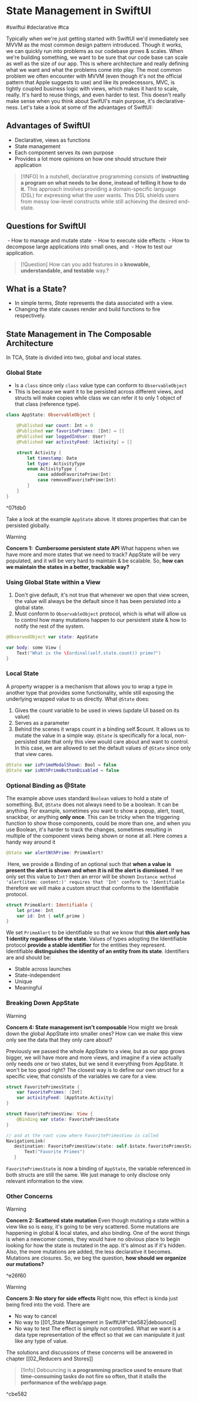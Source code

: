 # State Management in SwiftUI
#swiftui #declarative #tca

Typically when we're just getting started with SwiftUI we'd immediately see MVVM as the most common design pattern introduced. Though it works, we can quickly run into problems as our codebase grows & scales. When we're building something, we want to be sure that our code base can scale as well as the size of our app. This is where architecture and really defining what we want and what the problems come into play.
The most common problem we often encounter with MVVM (even though it's not the official pattern that Apple suggests to use) and like its predecessors, MVC, is tightly coupled business logic with views, which makes it hard to scale, really. It's hard to reuse things, and even harder to test. This doesn't really make sense when you think about SwifUI's main purpose, it's declarative-ness.
Let's take a look at some of the advantages of SwiftUI:
## Advantages of SwiftUI
- Declarative, views as functions
- State management
- Each component serves its own purpose
- Provides a lot more opinions on how one should structure their application

> [!INFO]
> In a nutshell, declarative programming consists of **instructing a program on what needs to be done, instead of telling it how to do it.** This approach involves providing a domain-specific language (DSL) for expressing what the user wants. This DSL shields users from messy low-level constructs while still achieving the desired end-state.
## Questions for SwiftUI
 - How to manage and mutate state
 - How to execute side effects
 - How to decompose large applications into small ones, and
 - How to test our application.

> [!Question]
> How can you add features in a **knowable, understandable, and testable** way.?
## What is a State?
- In simple terms, _State_ represents the data associated with a view.
- Changing the state causes render and build functions to fire respectively.
## State Management in The Composable Architecture
In TCA, State is divided into two, global and local states.
### Global State
- Is a `class` since only `class` value type can conform to `ObservableObject`
- This is because we want it to be persisted across different views, and structs will make copies while class we can refer it to only 1 object of that class (reference type).
```swift
class AppState: ObservableObject {

    @Published var count: Int = 0
    @Published var favoritePrimes: [Int] = []
    @Published var loggedInUser: User?
    @Published var activityFeed: [Activity] = []

    struct Activity {
        let timestamp: Date
        let type: ActivityType
        enum ActivityType {
            case addedFavoritePrime(Int)
            case removedFavoritePrime(Int)
        }
    }
}
```

^07fdb0

Take a look at the example `AppState` above. It stores properties that can be persisted globally. 
>[!Warning]
>**Concern 1:  Cumbersome persistent state API** 
>What happens when we have more and more states that we need to track? AppState will be very populated, and it will be very hard to maintain & be scalable. 
>So, **how can we maintain the states in a better, trackable way?**

### Using Global State within a View
1. Don't give default, it's not true that whenever we open that view screen, the value will always be the default since it has been persisted into a global state.
2. Must conform to `ObservableObject` protocol, which is what will allow us to control how many mutations happen to our persistent state & how to notify the rest of the system.

```swift
@ObservedObject var state: AppState

var body: some View {
	Text("What is the \(ordinal(self.state.count)) prime?")
}
```

### Local State
A property wrapper is a mechanism that allows you to wrap a type in another type that provides some functionality, while still exposing the underlying wrapped value to us directly. What `@State` does:
1. Gives the count variable to be used in views (update UI based on its value)
2. Serves as a parameter
3. Behind the scenes it wraps count in a binding self.$count. It allows us to mutate the value in a simple way.
`@State` is specifically for a local, non-persisted state that only this view would care about and want to control. In this case, we are allowed to set the default values of `@State` since only that view cares.

```swift
@State var isPrimeModalShown: Bool = false
@State var isNthPrimeButtonDisabled = false
```

### Optional Binding as @State 
The example above uses standard `Boolean` values to hold a state of something. But, `@State` does not always need to be a boolean. It can be anything. For example, sometimes you want to show a popup, alert, toast, snackbar, or anything **only once**. This can be tricky when the triggering function to show those components, could be more than one, and when you use Boolean, it's harder to track the changes, sometimes resulting in multiple of the component views being shown or none at all. Here comes a handy way around it

```swift
@State var alertNthPrime: PrimeAlert?
```

 Here, we provide a Binding of an optional such that **when a value is present the alert is shown and when it is nil the alert is dismissed**. If we only set this value to `Int?` then an error will be shown `Instance method 'alert(item: content:)' requires that 'Int' conform to 'Identifiable` therefore we will make a custom struct that conforms to the Identifiable protocol.
 
```swift
struct PrimeAlert: Identifiable {
	let prime: Int
	var id: Int { self.prime }
}
```

We set `PrimeAlert` to be identifiable so that we know that **this alert only has 1 identity regardless of the state**. Values of types adopting the Identifiable protocol **provide a stable identifier** for the entities they represent. Identifiable **distinguishes the identity of an entity from its state**. Identifiers are and should be:
 - Stable across launches
 - State-independent
 - Unique
 - Meaningful

### Breaking Down AppState
> [!WARNING]
> **Concern 4: State management isn't composable**
> How might we break down the global AppState into smaller ones? 
> How can we make this view only see the data that they only care about?

Previously we passed the whole AppState to a view, but as our app grows bigger, we will have more and more views, and imagine if a view actually only needs one or two states, but we send it everything from AppState. It won't be too good right? 
The closest way is to define our own struct for a specific view, that consists of the variables we care for a view.

```swift
struct FavoritePrimesState {
    var favoritePrimes: [Int]
    var activityFeed: [AppState.Activity]
}

struct FavoritePrimesView: View {
	@Binding var state: FavoritePrimesState
}

// and at the root view where FavoritePrimesView is called
NavigationLink(
   destination: FavoritePrimesView(state: self.$state.favoritePrimesState)) {
	   Text("Favorite Primes")
   }
```

`FavoritePrimesState` is now a binding of `AppState`, the variable referenced in both structs are still the same. We just manage to only disclose only relevant information to the view.

### Other Concerns

> [!WARNING]
> **Concern 2: Scattered state mutation**
> Even though mutating a state within a view like so is easy, it's going to be very scattered. Some mutations are happening in global & local states, and also binding. 
> One of the worst things is when a newcomer comes, they would have no obvious place to begin looking for how the state is mutated in the app. It's almost as if it's hidden.
> Also, the more mutations are added, the less declarative it becomes. Mutations are closures.
> So, we beg the question, **how should we organize our mutations?**

^e26f60

>[!WARNING]
>**Concern 3: No story for side effects**
>Right now, this effect is kinda just being fired into the void. There are
>- No way to cancel
>- No way to [[01_State Management in SwiftUI#^cbe582|debounce]]
>- No way to test
>The effect is simply not controlled. What we want is a data type representation of the effect so that we can manipulate it just like any type of value.

The solutions and discussions of these concerns will be answered in chapter [[02_Reducers and Stores]]
> [!Info]
> Debouncing is **a programming practice used to ensure that time-consuming tasks do not fire so often, that it stalls the performance of the web/app page**.

^cbe582
